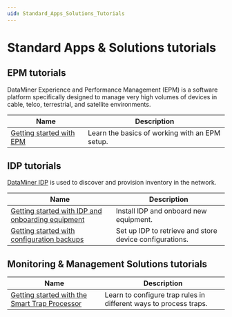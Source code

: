 ```yaml
---
uid: Standard_Apps_Solutions_Tutorials
---
```


# Standard Apps & Solutions tutorials

## EPM tutorials

DataMiner Experience and Performance Management (EPM) is a software platform specifically designed to manage very high volumes of devices in cable, telco, terrestrial, and satellite environments.

| Name | Description |
|--|--|
| [Getting started with EPM](xref:EPM_Introduction_Tutorial) | Learn the basics of working with an EPM setup. |

## IDP tutorials

[DataMiner IDP](xref:SolIDP) is used to discover and provision inventory in the network.

| Name | Description |
|--|--|
| [Getting started with IDP and onboarding equipment](xref:IDP_Tutorial_DiscoveryAndProvisioning) | Install IDP and onboard new equipment. |
| [Getting started with configuration backups](xref:IDP_Tutorial_TakeConfigurationBackup) | Set up IDP to retrieve and store device configurations. |

## Monitoring & Management Solutions tutorials

| Name | Description |
|--|--|
| [Getting started with the Smart Trap Processor](xref:Smart_Trap_Processor_Tutorial) | Learn to configure trap rules in different ways to process traps. |
